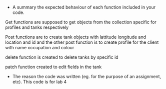 - A summary the expected behaviour of each function included in your code.

Get functions are supposed to get objects from the collection specific for profiles and tanks respectively 

Post functions are to create tank objects with lattitude longitude and location and id and the other post function is to create profile for the client with name occupation and colour 

delete function is created to delete tanks by specific id 

patch function created to edit fields in the tank 


- The reason the code was written (eg. for the purpose of an assignment, etc).
This code is for lab 4 
